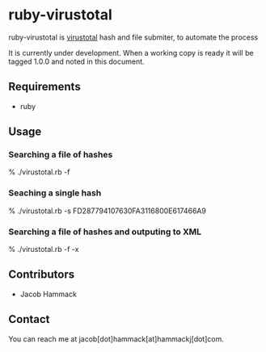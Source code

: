 ruby-virustotal
===

ruby-virustotal is [virustotal](http://www.virustotal.org) hash and file submiter, to automate the process


It is currently under development. When a working copy is ready it will be tagged 1.0.0 and noted in this document.

Requirements
---

* ruby

Usage
---

### Searching a file of hashes

 % ./virustotal.rb -f <filewithhashesoneperline>

### Seaching a single hash

 % ./virustotal.rb -s FD287794107630FA3116800E617466A9
 
### Searching a file of hashes and outputing to XML
 % ./virustotal.rb -f <filewithhashesoneperline> -x
 
Contributors
---
* Jacob Hammack

Contact
---

You can reach me at jacob[dot]hammack[at]hammackj[dot]com.
